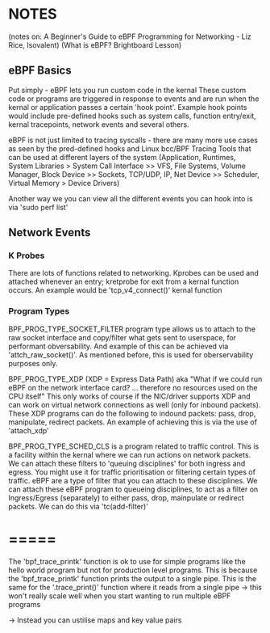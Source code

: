 # NOTES #

(notes on: A Beginner's Guide to eBPF Programming for Networking - Liz Rice, Isovalent)
(What is eBPF? Brightboard Lesson)

## eBPF Basics ##

Put simply - eBPF lets you run custom code in the kernal
These custom code or programs are triggered in response to events and are run when the kernal or application passes a certain 'hook point'. 
Example hook points would include pre-defined hooks such as system calls, function entry/exit, kernal tracepoints, network events and several others.

eBPF is not just limited to tracing syscalls - there are many more use cases as seen by the pred-defined hooks and Linux bcc/BPF Tracing Tools that can be used at different layers of the system (Application, Runtimes, System Libraries > System Call Interface >> VFS, File Systems, Volume Manager, Block Device >> Sockets, TCP/UDP, IP, Net Device >> Scheduler, Virtual Memory > Device Drivers)

Another way we you can view all the different events you can hook into is via 'sudo perf list'

## Network Events ##

### K Probes ###

There are lots of functions related to networking. Kprobes can be used and attached whenever an entry; kretprobe for exit from a kernal function occurs.
An example would be 'tcp_v4_connect()' kernal function

### Program Types ###

BPF_PROG_TYPE_SOCKET_FILTER program type allows us to attach to the raw socket interface and copy/filter what gets sent to userspace, for performant obversability. And example of this can be achieved via 'attch_raw_socket()'. 
As mentioned before, this is used for oberservability purposes only.

BPF_PROG_TYPE_XDP (XDP = Express Data Path) aka "What if we could run eBPF on the network interface card? ... therefore no resources used on the CPU itself" This only works of course if the NIC/driver supports XDP and can work on virtual network connections as well (only for inbound packets). These XDP programs can do the following to indound packets: pass, drop, manipulate, redirect packets. An example of achieving this is via the use of 'attach_xdp'

BPF_PROG_TYPE_SCHED_CLS is a program related to traffic control. This is a facility within the kernal where we can run actions on network packets. We can attach these filters to 'queuing disciplines' for both ingress and egress. You might use it for traffic prioritisation or filtering certain types of traffic. eBPF are a type of filter that you can attach to these disciplines.
We can attach these eBPF program to queueing disciplines, to act as a filter on Ingress/Egress (separately) to either pass, drop, mainpulate or redirect packets. We can do this via 'tc(add-filter)'


=====
=====
The 'bpf_trace_printk' function is ok to use for simple programs like the hello world program but not for production level programs.
This is because the 'bpf_trace_printk' function prints the output to a single pipe. This is the same for the '.trace_print()' function where it reads from a single pipe -> this won't really scale well when you start wanting to run multiple eBPF programs

-> Instead you can ustilise maps and key value pairs